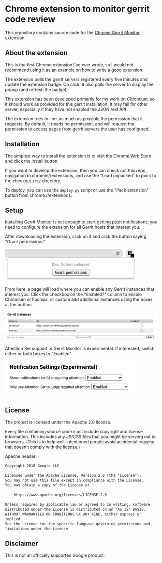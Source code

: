 # Chrome extension to monitor gerrit code review

This repository contains source code for the [Chrome Gerrit Monitor][1]
extension.

## About the extension

This is the first Chrome extension I've ever wrote, so I would not
recommend using it as an example on how to write a good extension.

The extension polls the gerrit servers registered every five minutes
and update the extension badge. On click, it also polls the server to
display the popup (and refresh the badge).

This extension has been developed primarily for my work on Chromium,
so it should work as provided for this gerrit installation. It may
fail for other server, especially if they have not enabled the JSON
rest API.

The extension tries to limit as much as possible the permission that
it requests. By default, it needs no permission, and will request the
permission to access pages from gerrit servers the user has configured.

## Installation

The simplest way to install the extension is to visit the Chrome Web
Store and click the install button.

If you want to develop the extension, then you can check out this repo,
navigation to chrome://extensions, and use the "Load unpacked" to point
to the checkout `src/` directory.

To deploy, you can use the `deploy.py` script or use the "Pack extension"
button from chrome://extensions.

## Setup

Installing Gerrit Monitor is not enough to start getting push notifications;
you need to configure the extension for all Gerrit hosts that interest you.

After downloading the extension, click on it and click the button
saying "Grant permissions".

![grant permissions button](store/initial_download_grant_permissions.png)

From here, a page will load where you can enable any Gerrit instances that
interest you. Click the checkbox on the "Enabled?" column to enable Chromium
or Fuchsia, or custom add additional instances using the boxes at the bottom.

![Configure hosts](store/configure_hosts.png)

Attention Set support in Gerrit Monitor is experimental. If interested, switch
either or both boxes to "Enabled".

![Configure Attention Set](store/configure_attention_set.png)

## License

The project is licensed under the Apache 2.0 license.

Every file containing source code must include copyright and license
information. This includes any JS/CSS files that you might be serving out to
browsers. (This is to help well-intentioned people avoid accidental copying that
doesn't comply with the license.)

Apache header:

    Copyright 2018 Google LLC

    Licensed under the Apache License, Version 2.0 (the "License");
    you may not use this file except in compliance with the License.
    You may obtain a copy of the License at

        https://www.apache.org/licenses/LICENSE-2.0

    Unless required by applicable law or agreed to in writing, software
    distributed under the License is distributed on an "AS IS" BASIS,
    WITHOUT WARRANTIES OR CONDITIONS OF ANY KIND, either express or implied.
    See the License for the specific language governing permissions and
    limitations under the License.

## Disclaimer

This is not an officially supported Google product.

[1]: https://chrome.google.com/webstore/detail/gerrit-monitor/leakcdjcdifiihdgalplgkghidmfafoh
